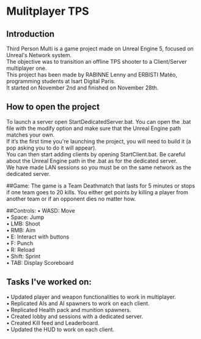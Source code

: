 # Mulitplayer TPS

## Introduction
Third Person Multi is a game project made on Unreal Engine 5, focused on Unreal's
Network system. <br>
The objective was to transition an offline TPS shooter to a Client/Server multiplayer one.<br>
This project has been made by RABINNE Lenny and ERBISTI Matéo, programming
students at Isart Digital Paris.<br>
It started on November 2nd and finished on November 28th.<br>

## How to open the project
To launch a server open StartDedicatedServer.bat. You can open the .bat file with the
modify option and make sure that the Unreal Engine path matches your own.<br>
If it’s the first time you're launching the project, you will need to build it (a pop asking you to
do it will appear).<br>
You can then start adding clients by opening StartClient.bat. Be careful about the
Unreal Engine path in the .bat as for the dedicated server.<br>
We have made LAN sessions so you must be on the same network as the dedicated server.<br>

##Game:
The game is a Team Deathmatch that lasts for 5 minutes or stops if one team goes to 20
kills. You either get points by killing a player from another team or if an opponent dies no
matter how.<br>

##Controls:
• WASD: Move<br>
• Space: Jump<br>
• LMB: Shoot<br>
• RMB: Aim<br>
• E: Interact with buttons<br>
• F: Punch<br>
• R: Reload<br>
• Shift: Sprint<br>
• TAB: Display Scoreboard<br>

## Tasks I've worked on:

• Updated player and weapon functionalities to work in multiplayer.<br>
• Replicated AIs and AI spawners to work on each client.<br>
• Replicated Health pack and munition spawners.<br>
• Created lobby and sessions with a dedicated server.<br>
• Created Kill feed and Leaderboard.<br>
• Updated the HUD to work on each client.<br>